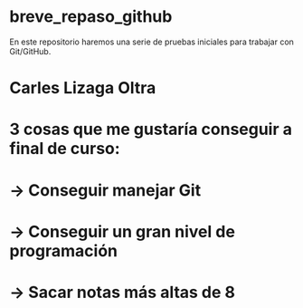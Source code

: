 # breve_repaso_github
En este repositorio haremos una serie de pruebas iniciales para trabajar con Git/GitHub.
# Carles Lizaga Oltra

# 3 cosas que me gustaría conseguir a final de curso:
# -> Conseguir manejar Git
# -> Conseguir un gran nivel de programación
# -> Sacar notas más altas de 8

